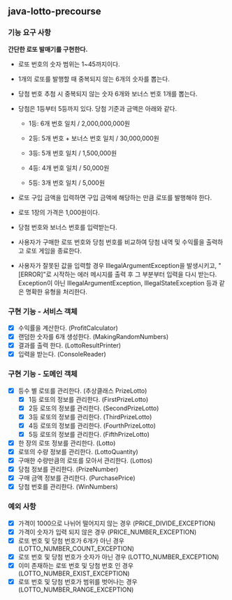 ## java-lotto-precourse

### 기능 요구 사항

**간단한 로또 발매기를 구현한다.**

* 로또 번호의 숫자 범위는 1~45까지이다.

* 1개의 로또를 발행할 때 중복되지 않는 6개의 숫자를 뽑는다.

* 당첨 번호 추첨 시 중복되지 않는 숫자 6개와 보너스 번호 1개를 뽑는다.

* 당첨은 1등부터 5등까지 있다. 당첨 기준과 금액은 아래와 같다.

    * 1등: 6개 번호 일치 / 2,000,000,000원

    * 2등: 5개 번호 + 보너스 번호 일치 / 30,000,000원

    * 3등: 5개 번호 일치 / 1,500,000원

    * 4등: 4개 번호 일치 / 50,000원

    * 5등: 3개 번호 일치 / 5,000원

* 로또 구입 금액을 입력하면 구입 금액에 해당하는 만큼 로또를 발행해야 한다.

* 로또 1장의 가격은 1,000원이다.

* 당첨 번호와 보너스 번호를 입력받는다.

* 사용자가 구매한 로또 번호와 당첨 번호를 비교하여 당첨 내역 및 수익률을 출력하고 로또 게임을 종료한다.

* 사용자가 잘못된 값을 입력할 경우 IllegalArgumentException을 발생시키고, "[ERROR]"로 시작하는 에러 메시지를 출력 후 그 부분부터 입력을 다시 받는다. Exception이 아닌 IllegalArgumentException, IllegalStateException 등과 같은 명확한 유형을 처리한다.

### 구현 기능 - 서비스 객체
- [x] 수익률을 계산한다. (ProfitCalculator)
- [x] 랜덤한 숫자를 6개 생성한다. (MakingRandomNumbers)
- [x] 결과를 출력 한다. (LottoResultPrinter)
- [x] 입력을 받는다. (ConsoleReader)

### 구현 기능 - 도메인 객체
- [x] 등수 별 로또를 관리한다. (추상클래스 PrizeLotto)
    -[x] 1등 로또의 정보를 관리한다. (FirstPrizeLotto)
    -[x] 2등 로또의 정보를 관리한다. (SecondPrizeLotto)
    -[x] 3등 로또의 정보를 관리한다. (ThirdPrizeLotto)
    -[x] 4등 로또의 정보를 관리한다. (FourthPrizeLotto)
    -[x] 5등 로또의 정보를 관리한다. (FifthPrizeLotto)
- [x] 한 장의 로또 정보를 관리한다. (Lotto)
- [x] 로또의 수량 정보를 관리한다. (LottoQuantity)
- [x] 구매한 수량만큼의 로또를 모아서 관리한다. (Lottos)
- [x] 당첨 정보를 관리한다. (PrizeNumber)
- [x] 구매 금액 정보를 관리한다. (PurchasePrice)
- [x] 당첨 번호를 관리한다. (WinNumbers)

### 예외 사항
- [x] 가격이 1000으로 나뉘어 떨어지지 않는 경우 (PRICE_DIVIDE_EXCEPTION)
- [x] 가격이 숫자가 입력 되지 않은 경우 (PRICE_NUMBER_EXCEPTION)
- [x] 로또 번호 및 당첨 번호가 6개가 아닌 경우 (LOTTO_NUMBER_COUNT_EXCEPTION)
- [x] 로또 번호 및 당첨 번호가 숫자가 아닌 경우 (LOTTO_NUMBER_EXCEPTION)
- [x] 이미 존재하는 로또 번호 및 당첨 번호 인 경우 (LOTTO_NUMBER_EXIST_EXCEPTION)
- [x] 로또 번호 및 당첨 번호가 범위를 벗어나는 경우 (LOTTO_NUMBER_RANGE_EXCEPTION)
